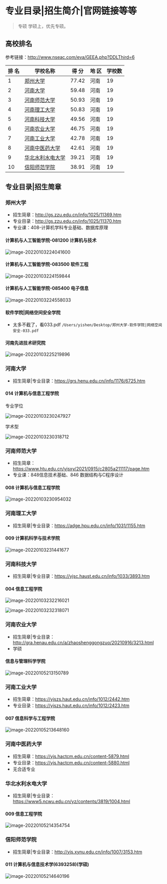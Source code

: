 # 专业目录|招生简介|官网链接等等

> 专硕 学硕上，优先专硕。

## 高校排名

参考链接：http://www.nseac.com/eva/GEEA.php?DDLThird=6

| 排 名 | 学校名称                                                     | 得 分 | 地 区 | 学校数 |
| ----- | ------------------------------------------------------------ | ----- | ----- | ------ |
| 1     | [郑州大学](http://school.nseac.com/sch.php?schid=10459)      | 77.42 | 河南  | 19     |
| 2     | [河南大学](http://school.nseac.com/sch.php?schid=10475)      | 59.48 | 河南  | 19     |
| 3     | [河南师范大学](http://school.nseac.com/sch.php?schid=10476)  | 50.93 | 河南  | 19     |
| 4     | [河南理工大学](http://school.nseac.com/sch.php?schid=10460)  | 50.83 | 河南  | 19     |
| 5     | [河南科技大学](http://school.nseac.com/sch.php?schid=10464)  | 49.56 | 河南  | 19     |
| 6     | [河南农业大学](http://school.nseac.com/sch.php?schid=10466)  | 46.75 | 河南  | 19     |
| 7     | [河南工业大学](http://school.nseac.com/sch.php?schid=10463)  | 42.78 | 河南  | 19     |
| 8     | [河南中医药大学](http://school.nseac.com/sch.php?schid=10471) | 42.61 | 河南  | 19     |
| 9     | [华北水利水电大学](http://school.nseac.com/sch.php?schid=10078) | 39.21 | 河南  | 19     |
| 10    | [信阳师范学院](http://school.nseac.com/sch.php?schid=10477)  | 38.91 | 河南  | 19     |



## 专业目录|招生简章

### 郑州大学

* 招生简章：http://gs.zzu.edu.cn/info/1025/11369.htm
* 专业目录：http://gs.zzu.edu.cn/info/1025/11370.htm
* 专业课：408-计算机学科专业基础、数据库原理

#### 计算机与人工智能学院-081200 计算机与技术

![image-20220103224041600](https://image.mdashen.com/pic/image-20220103224041600.png)

#### 计算机与人工智能学院-083500 软件工程

![image-20220103224159844](https://image.mdashen.com/pic/image-20220103224159844.png)

#### 计算机与人工智能学院-085400 电子信息

![image-20220103224558033](https://image.mdashen.com/pic/image-20220103224558033.png)

#### 软件学院|网络空间安全学院

* 太多不截了，看033.pdf `/Users/yishen/Desktop/郑州大学-软件学院|网络空间安全-033.pdf`

#### 河南先进技术研究院

![image-20220103225219896](https://image.mdashen.com/pic/image-20220103225219896.png)

### 河南大学

* 招生简章|专业目录：https://grs.henu.edu.cn/info/1176/6725.htm

#### 014 计算机与信息工程学院

专业学位

![image-20220103230247927](https://image.mdashen.com/pic/image-20220103230247927.png)

学术型

![image-20220103230318712](https://image.mdashen.com/pic/image-20220103230318712.png)



### 河南师范大学

* 招生简章：https://www.htu.edu.cn/yjsxy/2021/0915/c2805a211117/page.htm
* 专业课：848信息技术基础、846 数据结构与C程序设计

#### 008 计算机与信息工程学院

![image-20220103230954032](https://image.mdashen.com/pic/image-20220103230954032.png)



### 河南理工大学

* 招生简章|专业目录：https://adge.hpu.edu.cn/info/1031/1155.htm

#### 009 计算机科学与技术学院

![image-20220103231441677](https://image.mdashen.com/pic/image-20220103231441677.png)



### 河南科技大学

* 招生简章|专业目录：https://yjsc.haust.edu.cn/info/1033/3893.htm

#### 004 信息工程学院

![image-20220103232216021](https://image.mdashen.com/pic/image-20220103232216021.png)

![image-20220103232318071](https://image.mdashen.com/pic/image-20220103232318071.png)



### 河南农业大学

* 招生简章|专业目录：http://gra.henau.edu.cn/a/zhaoshenggongzuo/20210916/3213.html
* 学硕

#### 信息与管理科学学院

![image-20220105213150789](https://image.mdashen.com/pic/image-20220105213150789.png)



### 河南工业大学

* 招生简章：https://yjszs.haut.edu.cn/info/1012/2442.htm
* 专业目录：https://yjszs.haut.edu.cn/info/1012/2423.htm

#### 007 信息科学与工程学院

![image-20220105213648160](https://image.mdashen.com/pic/image-20220105213648160.png)



### 河南中医药大学

* 招生简章：https://yjs.hactcm.edu.cn/content-5879.html
* 专业目录：https://yjs.hactcm.edu.cn/content-5880.html
* 无合适专业



### 华北水利水电大学

* 招生简章|专业目录：https://www5.ncwu.edu.cn/yz/contents/3819/1004.html

#### 009 信息工程学院

![image-20220105214354754](https://image.mdashen.com/pic/image-20220105214354754.png)



### 信阳师范学院

* 招生简章|专业目录：http://yjs.xynu.edu.cn/info/1007/3153.htm

#### 011 计算机与信息技术学(6393258)(学硕)

![image-20220105214640196](https://image.mdashen.com/pic/image-20220105214640196.png)

